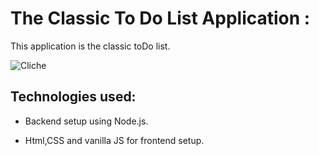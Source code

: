 # The Classic To Do List Application :

This application is the classic toDo list.

![Cliche](https://media.giphy.com/media/YIwyMbrjUfM0MoQG00/giphy.gif)

## Technologies used:

- Backend setup using Node.js.

- Html,CSS and vanilla JS for frontend setup.

